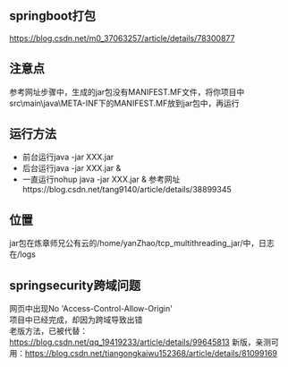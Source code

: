 ## springboot打包
https://blog.csdn.net/m0_37063257/article/details/78300877
## 注意点
参考网址步骤中，生成的jar包没有MANIFEST.MF文件，将你项目中src\main\java\META-INF下的MANIFEST.MF放到jar包中，再运行
## 运行方法
+ 前台运行java -jar XXX.jar
+ 后台运行java -jar XXX.jar &
+ 一直运行nohup java -jar XXX.jar &
参考网址https://blog.csdn.net/tang9140/article/details/38899345
## 位置
jar包在炼章师兄公有云的/home/yanZhao/tcp_multithreading_jar/中，日志在/logs
## springsecurity跨域问题
网页中出现No 'Access-Control-Allow-Origin'  
项目中已经完成，却因为跨域导致出错  
老版方法，已被代替：https://blog.csdn.net/qq_19419233/article/details/99645813
新版，亲测可用：https://blog.csdn.net/tiangongkaiwu152368/article/details/81099169
